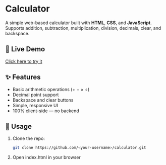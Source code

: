 # Calculator

A simple web-based calculator built with **HTML**, **CSS**, and **JavaScript**.  
Supports addition, subtraction, multiplication, division, decimals, clear, and backspace.

## 🚀 Live Demo
[Click here to try it](https://deep-singh-ctrl.github.io/Calculator/)

## ✨ Features
- Basic arithmetic operations (+ − × ÷)
- Decimal point support
- Backspace and clear buttons
- Simple, responsive UI
- 100% client-side — no backend

## 📂 Usage
1. Clone the repo:
   ```bash
   git clone https://github.com/<your-username>/calculator.git
2. Open index.html in your browser

